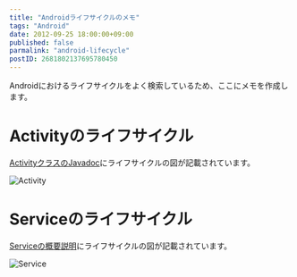 ```yaml
---
title: "Androidライフサイクルのメモ"
tags: "Android"
date: 2012-09-25 18:00:00+09:00
published: false
parmalink: "android-lifecycle"
postID: 2681802137695780450
---
```


Androidにおけるライフサイクルをよく検索しているため、ここにメモを作成します。

<!--more-->

# Activityのライフサイクル

[ActivityクラスのJavadoc](http://developer.android.com/reference/android/app/Activity.html)にライフサイクルの図が記載されています。

![Activity](http://developer.android.com/images/activity_lifecycle.png)

# Serviceのライフサイクル

[Serviceの概要説明](http://developer.android.com/guide/components/services.html)にライフサイクルの図が記載されています。

![Service](http://developer.android.com/images/service_lifecycle.png)
